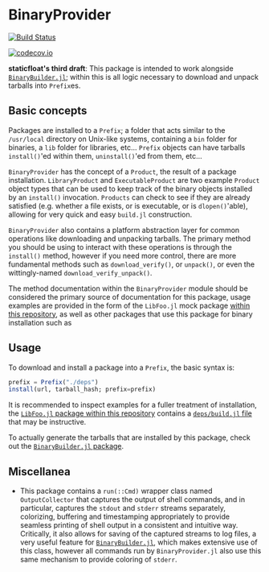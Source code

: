 # BinaryProvider

[![Build Status](https://travis-ci.org/JuliaPackaging/BinaryProvider.jl.svg?branch=master)](https://travis-ci.org/JuliaPackaging/BinaryProvider.jl)

[![codecov.io](http://codecov.io/github/JuliaPackaging/BinaryProvider.jl/coverage.svg?branch=master)](http://codecov.io/github/JuliaPackaging/BinaryProvider.jl?branch=master)

**staticfloat's third draft**:  This package is intended to work alongside [`BinaryBuilder.jl`](https://github.com/JuliaPackaging/BinaryBuilder.jl); within this is all logic necessary to download and unpack tarballs into `Prefix`es.

## Basic concepts

Packages are installed to a `Prefix`; a folder that acts similar to the `/usr/local` directory on Unix-like systems, containing a `bin` folder for binaries, a `lib` folder for libraries, etc...  `Prefix` objects can have tarballs `install()`'ed within them, `uninstall()`'ed from them, etc...

`BinaryProvider` has the concept of a `Product`, the result of a package installation.  `LibraryProduct` and `ExecutableProduct` are two example `Product` object types that can be used to keep track of the binary objects installed by an `install()` invocation.  `Products` can check to see if they are already satisfied (e.g. whether a file exists, or is executable, or is `dlopen()`'able), allowing for very quick and easy `build.jl` construction.

`BinaryProvider` also contains a platform abstraction layer for common operations like downloading and unpacking tarballs.  The primary method you should be using to interact with these operations is through the `install()` method, however if you need more control, there are more fundamental methods such as `download_verify()`, or `unpack()`, or even the wittingly-named `download_verify_unpack()`.

The method documentation within the `BinaryProvider` module should be considered the primary source of documentation for this package, usage examples are provided in the form of the `LibFoo.jl` mock package [within this repository](test/LibFoo.jl), as well as other packages that use this package for binary installation such as 

## Usage

To download and install a package into a `Prefix`, the basic syntax is:
```julia
prefix = Prefix("./deps")
install(url, tarball_hash; prefix=prefix)
```

It is recommended to inspect examples for a fuller treatment of installation, the [`LibFoo.jl` package within this repository](test/LibFoo.jl) contains a [`deps/build.jl` file](test/LibFoo.jl/deps/build.jl) that may be instructive.

To actually generate the tarballs that are installed by this package, check out the [`BinaryBuilder.jl` package](https://github.com/JuliaPackaging/BinaryBuilder.jl).

## Miscellanea

* This package contains a `run(::Cmd)` wrapper class named `OutputCollector` that captures the output of shell commands, and in particular, captures the `stdout` and `stderr` streams separately, colorizing, buffering and timestamping appropriately to provide seamless printing of shell output in a consistent and intuitive way.  Critically, it also allows for saving of the captured streams to log files, a very useful feature for [`BinaryBuilder.jl`](https://github.com/JuliaPackaging/BinaryBuilder.jl), which makes extensive use of this class, however all commands run by `BinaryProvider.jl` also use this same mechanism to provide coloring of `stderr`.